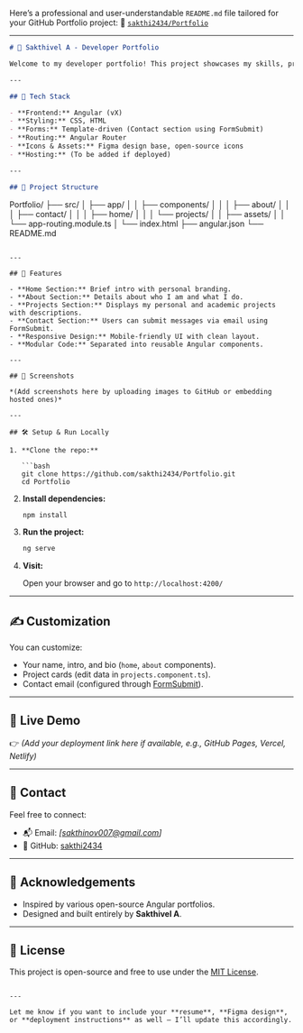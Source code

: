 Here’s a professional and user-understandable `README.md` file tailored for your GitHub Portfolio project:
📁 [`sakthi2434/Portfolio`](https://sakthi2434.github.io/Portfolio/)

---

```markdown
# 💼 Sakthivel A - Developer Portfolio

Welcome to my developer portfolio! This project showcases my skills, projects, and contact information in a clean and responsive web format. It is built using **Angular** for the frontend and designed to be easily customizable and user-friendly.

---

## 🚀 Tech Stack

- **Frontend:** Angular (vX)  
- **Styling:** CSS, HTML  
- **Forms:** Template-driven (Contact section using FormSubmit)  
- **Routing:** Angular Router  
- **Icons & Assets:** Figma design base, open-source icons  
- **Hosting:** (To be added if deployed)

---

## 📂 Project Structure

```

Portfolio/
├── src/
│   ├── app/
│   │   ├── components/
│   │   │   ├── about/
│   │   │   ├── contact/
│   │   │   ├── home/
│   │   │   └── projects/
│   │   ├── assets/
│   │   └── app-routing.module.ts
│   └── index.html
├── angular.json
└── README.md

````

---

## 🧩 Features

- **Home Section:** Brief intro with personal branding.
- **About Section:** Details about who I am and what I do.
- **Projects Section:** Displays my personal and academic projects with descriptions.
- **Contact Section:** Users can submit messages via email using FormSubmit.
- **Responsive Design:** Mobile-friendly UI with clean layout.
- **Modular Code:** Separated into reusable Angular components.

---

## 📸 Screenshots

*(Add screenshots here by uploading images to GitHub or embedding hosted ones)*

---

## 🛠️ Setup & Run Locally

1. **Clone the repo:**

   ```bash
   git clone https://github.com/sakthi2434/Portfolio.git
   cd Portfolio
````

2. **Install dependencies:**

   ```bash
   npm install
   ```

3. **Run the project:**

   ```bash
   ng serve
   ```

4. **Visit:**

   Open your browser and go to `http://localhost:4200/`

---

## ✍️ Customization

You can customize:

* Your name, intro, and bio (`home`, `about` components).
* Project cards (edit data in `projects.component.ts`).
* Contact email (configured through [FormSubmit](https://formsubmit.co/)).

---

## 🔗 Live Demo

👉 *(Add your deployment link here if available, e.g., GitHub Pages, Vercel, Netlify)*

---

## 📧 Contact

Feel free to connect:

* 📬 Email: *\[[sakthinov007@gmail.com](mailto:sakthinov007@gmail.com)]*
* 🔗 GitHub: [sakthi2434](https://github.com/sakthi2434)

---

## 🙌 Acknowledgements

* Inspired by various open-source Angular portfolios.
* Designed and built entirely by **Sakthivel A**.

---

## 📄 License

This project is open-source and free to use under the [MIT License](LICENSE).

```

---

Let me know if you want to include your **resume**, **Figma design**, or **deployment instructions** as well — I’ll update this accordingly.
```

